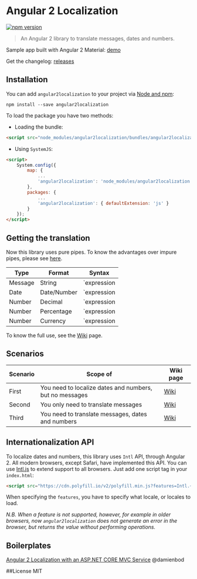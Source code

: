 # Angular 2 Localization
[![npm version](https://badge.fury.io/js/angular2localization.svg)](https://badge.fury.io/js/angular2localization)
> An Angular 2 library to translate messages, dates and numbers.

Sample app built with Angular 2 Material: [demo](http://robisim74.github.io/angular2localization)

Get the changelog: [releases](https://github.com/robisim74/angular2localization/releases)

## Installation
You can add `angular2localization` to your project via [Node and npm](https://nodejs.org):
```
npm install --save angular2localization
```
To load the package you have two methods:
- Loading the bundle:
```Html
<script src="node_modules/angular2localization/bundles/angular2localization.js"></script>
```
- Using `SystemJS`:
```Html
<script>
    System.config({
        map: {
            ...
            'angular2localization': 'node_modules/angular2localization'
        },
        packages: {
            ...
            'angular2localization': { defaultExtension: 'js' }
        }
    });
</script>
```

## Getting the translation
Now this library uses pure pipes. To know the advantages over impure pipes, please see [here](https://angular.io/docs/ts/latest/guide/pipes.html). 

Type | Format | Syntax
---- | ------ | ------
Message | String | `expression | translate:lang`
Date | Date/Number | `expression | localedate[:defaultLocale[:format]]`
Number | Decimal | `expression | localedecimal[:defaultLocale:[digitInfo]]`
Number | Percentage | `expression | localepercent[:defaultLocale:[digitInfo]]`
Number | Currency | `expression | localecurrency[:defaultLocale[:currency[:symbolDisplay[:digitInfo]]]]`

To know the full use, see the [Wiki](https://github.com/robisim74/angular2localization/wiki/Getting-the-translation) page.

## Scenarios
Scenario | Scope of | Wiki page
-------- | -------- | ---------
First | You need to localize dates and numbers, but no messages | [Wiki](https://github.com/robisim74/angular2localization/wiki/First-scenario)
Second | You only need to translate messages | [Wiki](https://github.com/robisim74/angular2localization/wiki/Second-scenario)
Third | You need to translate messages, dates and numbers | [Wiki](https://github.com/robisim74/angular2localization/wiki/Third-scenario)

## Internationalization API
To localize dates and numbers, this library uses `Intl` API, through Angular 2. 
All modern browsers, except Safari, have implemented this API. You can use [Intl.js](https://github.com/andyearnshaw/Intl.js) to extend support to all browsers. 
Just add one script tag in your `index.html`:
```Html
<script src="https://cdn.polyfill.io/v2/polyfill.min.js?features=Intl.~locale.en-US"></script>
```
When specifying the `features`, you have to specify what locale, or locales to load.

*N.B. When a feature is not supported, however, for example in older browsers, now `angular2localization` does not generate an error in the browser, but returns the value without performing operations.*

## Boilerplates
[Angular 2 Localization with an ASP.NET CORE MVC Service](https://damienbod.com/2016/04/29/angular-2-localization-with-an-asp-net-core-mvc-service/) @damienbod

##License
MIT
